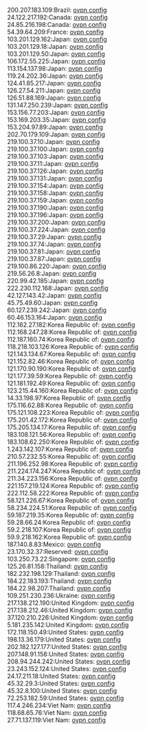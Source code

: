 200.207.183.109:Brazil: [ovpn config](vpn/200_207_183_109.ovpn)  
24.122.217.192:Canada: [ovpn config](vpn/24_122_217_192.ovpn)  
24.85.216.198:Canada: [ovpn config](vpn/24_85_216_198.ovpn)  
54.39.64.209:France: [ovpn config](vpn/54_39_64_209.ovpn)  
103.201.129.162:Japan: [ovpn config](vpn/103_201_129_162.ovpn)  
103.201.129.18:Japan: [ovpn config](vpn/103_201_129_18.ovpn)  
103.201.129.50:Japan: [ovpn config](vpn/103_201_129_50.ovpn)  
106.172.55.225:Japan: [ovpn config](vpn/106_172_55_225.ovpn)  
113.154.137.98:Japan: [ovpn config](vpn/113_154_137_98.ovpn)  
119.24.202.36:Japan: [ovpn config](vpn/119_24_202_36.ovpn)  
124.41.85.217:Japan: [ovpn config](vpn/124_41_85_217.ovpn)  
126.27.54.211:Japan: [ovpn config](vpn/126_27_54_211.ovpn)  
126.51.88.169:Japan: [ovpn config](vpn/126_51_88_169.ovpn)  
131.147.250.239:Japan: [ovpn config](vpn/131_147_250_239.ovpn)  
153.156.77.203:Japan: [ovpn config](vpn/153_156_77_203.ovpn)  
153.169.203.35:Japan: [ovpn config](vpn/153_169_203_35.ovpn)  
153.204.97.89:Japan: [ovpn config](vpn/153_204_97_89.ovpn)  
202.70.179.109:Japan: [ovpn config](vpn/202_70_179_109.ovpn)  
219.100.37.10:Japan: [ovpn config](vpn/219_100_37_10.ovpn)  
219.100.37.100:Japan: [ovpn config](vpn/219_100_37_100.ovpn)  
219.100.37.103:Japan: [ovpn config](vpn/219_100_37_103.ovpn)  
219.100.37.11:Japan: [ovpn config](vpn/219_100_37_11.ovpn)  
219.100.37.126:Japan: [ovpn config](vpn/219_100_37_126.ovpn)  
219.100.37.131:Japan: [ovpn config](vpn/219_100_37_131.ovpn)  
219.100.37.154:Japan: [ovpn config](vpn/219_100_37_154.ovpn)  
219.100.37.158:Japan: [ovpn config](vpn/219_100_37_158.ovpn)  
219.100.37.159:Japan: [ovpn config](vpn/219_100_37_159.ovpn)  
219.100.37.190:Japan: [ovpn config](vpn/219_100_37_190.ovpn)  
219.100.37.196:Japan: [ovpn config](vpn/219_100_37_196.ovpn)  
219.100.37.200:Japan: [ovpn config](vpn/219_100_37_200.ovpn)  
219.100.37.224:Japan: [ovpn config](vpn/219_100_37_224.ovpn)  
219.100.37.29:Japan: [ovpn config](vpn/219_100_37_29.ovpn)  
219.100.37.74:Japan: [ovpn config](vpn/219_100_37_74.ovpn)  
219.100.37.81:Japan: [ovpn config](vpn/219_100_37_81.ovpn)  
219.100.37.87:Japan: [ovpn config](vpn/219_100_37_87.ovpn)  
219.100.86.220:Japan: [ovpn config](vpn/219_100_86_220.ovpn)  
219.56.26.8:Japan: [ovpn config](vpn/219_56_26_8.ovpn)  
220.99.42.185:Japan: [ovpn config](vpn/220_99_42_185.ovpn)  
222.230.112.168:Japan: [ovpn config](vpn/222_230_112_168.ovpn)  
42.127.143.42:Japan: [ovpn config](vpn/42_127_143_42.ovpn)  
45.75.49.60:Japan: [ovpn config](vpn/45_75_49_60.ovpn)  
60.127.239.242:Japan: [ovpn config](vpn/60_127_239_242.ovpn)  
60.46.153.164:Japan: [ovpn config](vpn/60_46_153_164.ovpn)  
112.162.27.182:Korea Republic of: [ovpn config](vpn/112_162_27_182.ovpn)  
112.168.247.28:Korea Republic of: [ovpn config](vpn/112_168_247_28.ovpn)  
112.187.160.74:Korea Republic of: [ovpn config](vpn/112_187_160_74.ovpn)  
118.218.103.126:Korea Republic of: [ovpn config](vpn/118_218_103_126.ovpn)  
121.143.134.67:Korea Republic of: [ovpn config](vpn/121_143_134_67.ovpn)  
121.152.82.46:Korea Republic of: [ovpn config](vpn/121_152_82_46.ovpn)  
121.170.90.190:Korea Republic of: [ovpn config](vpn/121_170_90_190.ovpn)  
121.177.39.59:Korea Republic of: [ovpn config](vpn/121_177_39_59.ovpn)  
121.181.192.49:Korea Republic of: [ovpn config](vpn/121_181_192_49.ovpn)  
123.215.44.160:Korea Republic of: [ovpn config](vpn/123_215_44_160.ovpn)  
14.33.198.97:Korea Republic of: [ovpn config](vpn/14_33_198_97.ovpn)  
175.116.62.88:Korea Republic of: [ovpn config](vpn/175_116_62_88.ovpn)  
175.121.108.223:Korea Republic of: [ovpn config](vpn/175_121_108_223.ovpn)  
175.201.42.172:Korea Republic of: [ovpn config](vpn/175_201_42_172.ovpn)  
175.205.134.17:Korea Republic of: [ovpn config](vpn/175_205_134_17.ovpn)  
183.108.121.56:Korea Republic of: [ovpn config](vpn/183_108_121_56.ovpn)  
183.108.62.250:Korea Republic of: [ovpn config](vpn/183_108_62_250.ovpn)  
1.243.142.107:Korea Republic of: [ovpn config](vpn/1_243_142_107.ovpn)  
210.57.232.55:Korea Republic of: [ovpn config](vpn/210_57_232_55.ovpn)  
211.196.252.98:Korea Republic of: [ovpn config](vpn/211_196_252_98.ovpn)  
211.224.174.247:Korea Republic of: [ovpn config](vpn/211_224_174_247.ovpn)  
211.34.223.156:Korea Republic of: [ovpn config](vpn/211_34_223_156.ovpn)  
221.157.219.124:Korea Republic of: [ovpn config](vpn/221_157_219_124.ovpn)  
222.112.58.222:Korea Republic of: [ovpn config](vpn/222_112_58_222.ovpn)  
58.121.226.67:Korea Republic of: [ovpn config](vpn/58_121_226_67.ovpn)  
58.234.224.51:Korea Republic of: [ovpn config](vpn/58_234_224_51.ovpn)  
59.187.219.35:Korea Republic of: [ovpn config](vpn/59_187_219_35.ovpn)  
59.28.66.24:Korea Republic of: [ovpn config](vpn/59_28_66_24.ovpn)  
59.2.218.107:Korea Republic of: [ovpn config](vpn/59_2_218_107.ovpn)  
59.9.218.162:Korea Republic of: [ovpn config](vpn/59_9_218_162.ovpn)  
187.140.8.83:Mexico: [ovpn config](vpn/187_140_8_83.ovpn)  
23.170.32.37:Reserved: [ovpn config](vpn/23_170_32_37.ovpn)  
103.250.73.22:Singapore: [ovpn config](vpn/103_250_73_22.ovpn)  
125.26.81.158:Thailand: [ovpn config](vpn/125_26_81_158.ovpn)  
182.232.198.129:Thailand: [ovpn config](vpn/182_232_198_129.ovpn)  
184.22.183.193:Thailand: [ovpn config](vpn/184_22_183_193.ovpn)  
184.22.98.207:Thailand: [ovpn config](vpn/184_22_98_207.ovpn)  
109.251.230.236:Ukraine: [ovpn config](vpn/109_251_230_236.ovpn)  
217.138.212.190:United Kingdom: [ovpn config](vpn/217_138_212_190.ovpn)  
217.138.212.46:United Kingdom: [ovpn config](vpn/217_138_212_46.ovpn)  
37.120.210.226:United Kingdom: [ovpn config](vpn/37_120_210_226.ovpn)  
5.181.235.142:United Kingdom: [ovpn config](vpn/5_181_235_142.ovpn)  
172.118.150.49:United States: [ovpn config](vpn/172_118_150_49.ovpn)  
198.13.36.179:United States: [ovpn config](vpn/198_13_36_179.ovpn)  
202.182.127.177:United States: [ovpn config](vpn/202_182_127_177.ovpn)  
207.148.91.158:United States: [ovpn config](vpn/207_148_91_158.ovpn)  
208.94.244.242:United States: [ovpn config](vpn/208_94_244_242.ovpn)  
23.243.152.124:United States: [ovpn config](vpn/23_243_152_124.ovpn)  
24.17.211.18:United States: [ovpn config](vpn/24_17_211_18.ovpn)  
45.32.29.3:United States: [ovpn config](vpn/45_32_29_3.ovpn)  
45.32.8.100:United States: [ovpn config](vpn/45_32_8_100.ovpn)  
72.253.182.59:United States: [ovpn config](vpn/72_253_182_59.ovpn)  
117.4.246.234:Viet Nam: [ovpn config](vpn/117_4_246_234.ovpn)  
118.68.65.76:Viet Nam: [ovpn config](vpn/118_68_65_76.ovpn)  
27.71.137.119:Viet Nam: [ovpn config](vpn/27_71_137_119.ovpn)  
